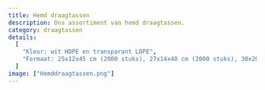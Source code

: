 ```yaml
---
title: Hemd draagtassen
description: Ons assortiment van hemd draagtassen.
category: draagtassen
details:
  [
    "Kleur: wit HDPE en transparant LDPE",
    "Formaat: 25x12x45 cm (2000 stuks), 27x14x48 cm (2000 stuks), 30x20x60 cm (2000 stuks) en 40x20x30 cm (500 stuks)",
  ]
image: ["Hemddraagtassen.png"]
---
```

